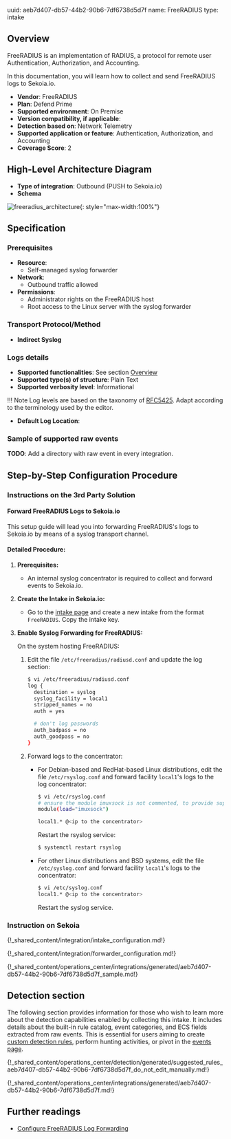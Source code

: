 uuid: aeb7d407-db57-44b2-90b6-7df6738d5d7f
name: FreeRADIUS
type: intake

## Overview

FreeRADIUS is an implementation of RADIUS, a protocol for remote user Authentication, Authorization, and Accounting.

In this documentation, you will learn how to collect and send FreeRADIUS logs to Sekoia.io.

- **Vendor**: FreeRADIUS
- **Plan**: Defend Prime
- **Supported environment**: On Premise
- **Version compatibility, if applicable**:
- **Detection based on**: Network Telemetry
- **Supported application or feature**: Authentication, Authorization, and Accounting
- **Coverage Score**: 2

## High-Level Architecture Diagram

- **Type of integration**: Outbound (PUSH to Sekoia.io)
- **Schema**

![freeradius_architecture](/assets/integration/freeradius_architecture.png){: style="max-width:100%"}

## Specification

### Prerequisites

- **Resource**:
    - Self-managed syslog forwarder
- **Network**:
    - Outbound traffic allowed
- **Permissions**:
    - Administrator rights on the FreeRADIUS host
    - Root access to the Linux server with the syslog forwarder

### Transport Protocol/Method

- **Indirect Syslog**

### Logs details

- **Supported functionalities**: See section [Overview](#overview)
- **Supported type(s) of structure**: Plain Text
- **Supported verbosity level**: Informational

!!! Note
    Log levels are based on the taxonomy of [RFC5425](https://datatracker.ietf.org/doc/html/rfc5424). Adapt according to the terminology used by the editor.

- **Default Log Location**:

### Sample of supported raw events

**TODO**: Add a directory with raw event in every integration.

## Step-by-Step Configuration Procedure

### Instructions on the 3rd Party Solution

#### Forward FreeRADIUS Logs to Sekoia.io

This setup guide will lead you into forwarding FreeRADIUS's logs to Sekoia.io by means of a syslog transport channel.

#### Detailed Procedure:

1. **Prerequisites:**
   - An internal syslog concentrator is required to collect and forward events to Sekoia.io.

2. **Create the Intake in Sekoia.io:**
   - Go to the [intake page](https://app.sekoia.io/operations/intakes) and create a new intake from the format `FreeRADIUS`. Copy the intake key.

3. **Enable Syslog Forwarding for FreeRADIUS:**

   On the system hosting FreeRADIUS:

   1. Edit the file `/etc/freeradius/radiusd.conf` and update the log section:

      ```bash
      $ vi /etc/freeradius/radiusd.conf
      log {
        destination = syslog
        syslog_facility = local1
        stripped_names = no
        auth = yes

        # don't log passwords
        auth_badpass = no 
        auth_goodpass = no
      }
      ```

   2. Forward logs to the concentrator:

      - For Debian-based and RedHat-based Linux distributions, edit the file `/etc/rsyslog.conf` and forward facility `local1`'s logs to the log concentrator:

        ```bash
        $ vi /etc/rsyslog.conf
        # ensure the module imuxsock is not commented, to provide support for local system logging
        module(load="imuxsock")

        local1.* @<ip to the concentrator>
        ```

        Restart the rsyslog service:

        ```bash
        $ systemctl restart rsyslog
        ```

      - For other Linux distributions and BSD systems, edit the file `/etc/syslog.conf` and forward facility `local1`'s logs to the concentrator:

        ```bash
        $ vi /etc/syslog.conf
        local1.* @<ip to the concentrator>
        ```

        Restart the syslog service.

### Instruction on Sekoia

{!_shared_content/integration/intake_configuration.md!}

{!_shared_content/integration/forwarder_configuration.md!}

{!_shared_content/operations_center/integrations/generated/aeb7d407-db57-44b2-90b6-7df6738d5d7f_sample.md!}

## Detection section

The following section provides information for those who wish to learn more about the detection capabilities enabled by collecting this intake. It includes details about the built-in rule catalog, event categories, and ECS fields extracted from raw events. This is essential for users aiming to create [custom detection rules](/docs/xdr/features/detect/sigma.md), perform hunting activities, or pivot in the [events page](/docs/xdr/features/investigate/events.md).

{!_shared_content/operations_center/detection/generated/suggested_rules_aeb7d407-db57-44b2-90b6-7df6738d5d7f_do_not_edit_manually.md!}

{!_shared_content/operations_center/integrations/generated/aeb7d407-db57-44b2-90b6-7df6738d5d7f.md!}


## Further readings

- [Configure FreeRADIUS Log Forwarding](https://freeradius.org/documentation/)